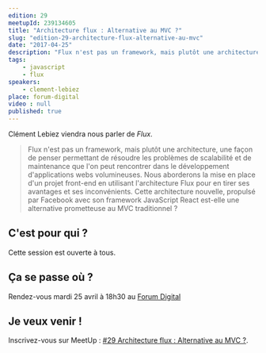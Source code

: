 ```yaml
---
edition: 29
meetupId: 239134605
title: "Architecture flux : Alternative au MVC ?"
slug: "edition-29-architecture-flux-alternative-au-mvc"
date: "2017-04-25"
description: "Flux n'est pas un framework, mais plutôt une architecture, une façon de penser permettant de résoudre les problèmes de scalabilité et de maintenance que l'on peut rencontrer dans le développement d'applications webs volumineuses."
tags:
    - javascript
    - flux
speakers:
    - clement-lebiez
place: forum-digital
video : null
published: true
---
```


Clément Lebiez viendra nous parler de _Flux_.

> Flux n'est pas un framework, mais plutôt une architecture, une façon de penser permettant de
> résoudre les problèmes de scalabilité et de maintenance que l'on peut rencontrer dans le
> développement d'applications webs volumineuses. Nous aborderons la mise en place d'un projet
> front-end en utilisant l'architecture Flux pour en tirer ses avantages et ses inconvénients. Cette
> architecture nouvelle, propulsé par Facebook avec son framework JavaScript React est-elle une
> alternative prometteuse au MVC traditionnel ?

<!-- more -->

## C'est pour qui ?

Cette session est ouverte à tous.

## Ça se passe où ?

Rendez-vous mardi 25 avril à 18h30 au
[Forum Digital](http://forum-digital.fr/fr/acces-et-localisation-du-forum-digital-de-caen-colombelles.-gc16.html)

## Je veux venir !

Inscrivez-vous sur MeetUp :
[#29 Architecture flux : Alternative au MVC ?](https://www.meetup.com/CaenCamp/events/239134605/).
